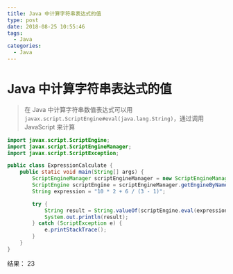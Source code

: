 ```yaml
---
title: Java 中计算字符串表达式的值
type: post
date: 2018-08-25 10:55:46
tags:
  - Java
categories:
  - Java
---
```


# Java 中计算字符串表达式的值

> 在 Java 中计算字符串数值表达式可以用 `javax.script.ScriptEngine#eval(java.lang.String)`，通过调用 JavaScript 来计算

```java
import javax.script.ScriptEngine;
import javax.script.ScriptEngineManager;
import javax.script.ScriptException;

public class ExpressionCalculate {
    public static void main(String[] args) {
        ScriptEngineManager scriptEngineManager = new ScriptEngineManager();
        ScriptEngine scriptEngine = scriptEngineManager.getEngineByName("nashorn");
        String expression = "10 * 2 + 6 / (3 - 1)";

        try {
            String result = String.valueOf(scriptEngine.eval(expression));
            System.out.println(result);
        } catch (ScriptException e) {
            e.printStackTrace();
        }
    }
}
```

结果： 23
